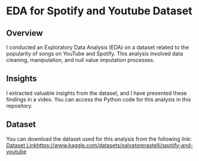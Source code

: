 
# EDA for Spotify and Youtube Dataset

## Overview
I conducted an Exploratory Data Analysis (EDA) on a dataset related to the popularity of songs on YouTube and Spotify. This analysis involved data cleaning, manipulation, and null value imputation processes.

## Insights
I extracted valuable insights from the dataset, and I have presented these findings in a video. You can access the Python code for this analysis in this repository.

## Dataset
You can download the dataset used for this analysis from the following link: [Dataset Link](insert_dataset_link_here)https://www.kaggle.com/datasets/salvatorerastelli/spotify-and-youtube
